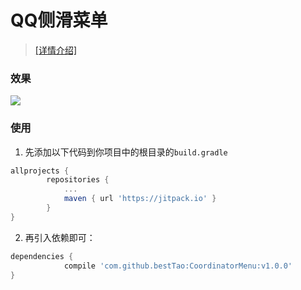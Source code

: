 # QQ侧滑菜单
> [[详情介绍]](https://gold.xitu.io/post/5875c01361ff4b006d592699)

### 效果
![](https://github.com/bestTao/CoordinateMenu/blob/master/demo.gif)<br/>
### 使用
1. 先添加以下代码到你项目中的根目录的`build.gradle`
```gradle
allprojects {
		repositories {
			...
			maven { url 'https://jitpack.io' }
		}
}
```

2. 再引入依赖即可：
```gradle
dependencies {
	        compile 'com.github.bestTao:CoordinatorMenu:v1.0.0'
}

